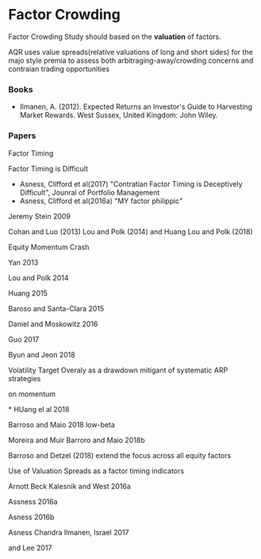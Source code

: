 # Factor Crowding

Factor Crowding Study should based on the **valuation** of factors.

AQR uses value spreads\(relative valuations of long and short sides\) for the majo style premia to assess both arbitraging-away/crowding concerns and contraian trading opportunities

### Books

* Ilmanen, A. \(2012\). Expected Returns an Investor's Guide to Harvesting Market Rewards. West Sussex, United Kingdom: John Wiley.

### Papers

Factor Timing

Factor Timing is Difficult

* Asness, Clifford et al\(2017\) "Contratian Factor Timing is Deceptively Difficult", Jounral of Portfolio Management
* Asness, Clifford et al\(2016a\) "MY factor philippic"





Jeremy Stein 2009

Cohan and Luo \(2013\) Lou and Polk \(2014\) and Huang Lou and Polk \(2018\)

Equity Momentum Crash

Yan 2013

Lou and Polk 2014

Huang 2015

Baroso and Santa-Clara 2015

Daniel and Moskowitz 2016

Guo 2017

Byun and Jeon 2018

Volatility Target Overaly as a drawdown mitigant of systematic ARP strategies

on momentum

\* HUang el al 2018

Barroso and Maio 2018 low-beta

Moreira and Muir Barroro and Maio 2018b

Barroso and Detzel  \(2018\) extend the focus across all equity factors

Use of Valuation Spreads as a factor timing indicators

Arnott Beck Kalesnik and West 2016a

Assness 2016a

Asness 2016b

Asness Chandra Ilmanen, Israel 2017

and Lee 2017


